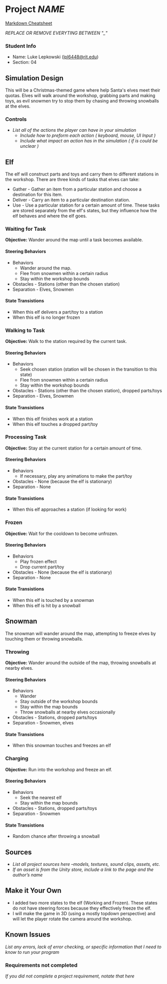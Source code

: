 # Project _NAME_

[Markdown Cheatsheet](https://github.com/adam-p/markdown-here/wiki/Markdown-Here-Cheatsheet)

_REPLACE OR REMOVE EVERYTING BETWEEN "\_"_

### Student Info

-   Name: Luke Lepkowski (lpl6448@rit.edu)
-   Section: 04

## Simulation Design

This will be a Christmas-themed game where help Santa's elves meet their quotas. Elves will walk around the workshop, grabbing parts and making toys, as evil snowmen try to stop them by chasing and throwing snowballs at the elves.

### Controls

-   _List all of the actions the player can have in your simulation_
    -   _Include how to preform each action ( keyboard, mouse, UI Input )_
    -   _Include what impact an action has in the simulation ( if is could be unclear )_

## Elf

The elf will construct parts and toys and carry them to different stations in the workshop.
There are three kinds of tasks that elves can take:
- Gather - Gather an item from a particular station and choose a destination for this item.
- Deliver - Carry an item to a particular destination station.
- Use - Use a particular station for a certain amount of time.
These tasks are stored separately from the elf's states, but they influence how the elf behaves and where the elf goes.

### Waiting for Task

**Objective:** Wander around the map until a task becomes available.

#### Steering Behaviors

- Behaviors
   - Wander around the map.
   - Flee from snowmen within a certain radius
   - Stay within the workshop bounds
- Obstacles - Stations (other than the chosen station)
- Separation - Elves, Snowmen
   
#### State Transistions

- When this elf delivers a part/toy to a station
- When this elf is no longer frozen
   
### Walking to Task

**Objective:** Walk to the station required by the current task.

#### Steering Behaviors

- Behaviors
   - Seek chosen station (station will be chosen in the transition to this state)
   - Flee from snowmen within a certain radius
   - Stay within the workshop bounds
- Obstacles - Stations (other than the chosen station), dropped parts/toys
- Separation - Elves, Snowmen
   
#### State Transistions

- When this elf finishes work at a station
- When this elf touches a dropped part/toy
   
### Processing Task

**Objective:** Stay at the current station for a certain amount of time.

#### Steering Behaviors

- Behaviors
   - If necessary, play any animations to make the part/toy
- Obstacles - None (because the elf is stationary)
- Separation - None
   
#### State Transistions

- When this elf approaches a station (if looking for work)
   
### Frozen

**Objective:** Wait for the cooldown to become unfrozen.

#### Steering Behaviors

- Behaviors
   - Play frozen effect
   - Drop current part/toy
- Obstacles - None (because the elf is stationary)
- Separation - None
   
#### State Transistions

- When this elf is touched by a snowman
- When this elf is hit by a snowball

## Snowman

The snowman will wander around the map, attempting to freeze elves by touching them or throwing snowballs.

### Throwing

**Objective:** Wander around the outside of the map, throwing snowballs at nearby elves.

#### Steering Behaviors

- Behaviors
   - Wander
   - Stay outside of the workshop bounds
   - Stay within the map bounds
   - Throw snowballs at nearby elves occasionally
- Obstacles - Stations, dropped parts/toys
- Separation - Snowmen, elves
   
#### State Transistions

- When this snowman touches and freezes an elf
   
### Charging

**Objective:** Run into the workshop and freeze an elf.

#### Steering Behaviors

- Behaviors
   - Seek the nearest elf
   - Stay within the map bounds
- Obstacles - Stations, dropped parts/toys
- Separation - Snowmen
   
#### State Transistions

- Random chance after throwing a snowball

## Sources

-   _List all project sources here –models, textures, sound clips, assets, etc._
-   _If an asset is from the Unity store, include a link to the page and the author’s name_

## Make it Your Own

- I added two more states to the elf (Working and Frozen). These states do not have steering forces because they effectively freeze the elf.
- I will make the game in 3D (using a mostly topdown perspective) and will let the player rotate the camera around the workshop.

## Known Issues

_List any errors, lack of error checking, or specific information that I need to know to run your program_

### Requirements not completed

_If you did not complete a project requirement, notate that here_

